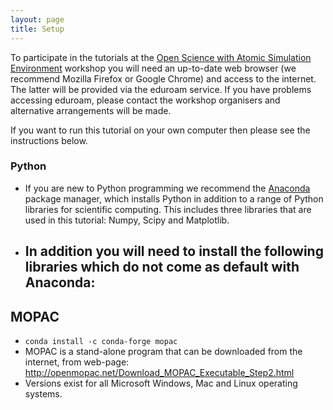 ```yaml
---
layout: page
title: Setup
---
```


To participate in the tutorials at the 
<a href="{{ site.ase_workshop }}">Open Science with Atomic Simulation Environment</a>
workshop you will need an up-to-date web browser 
(we recommend Mozilla Firefox or Google Chrome) and
access to the internet. 
The latter will be provided via the eduroam service. 
If you have problems accessing eduroam, 
please contact the workshop organisers and alternative
arrangements will be made.

If you want to run this tutorial on your own computer
then please see the instructions below.

### Python

- If you are new to Python programming we recommend the [Anaconda](https://www.anaconda.com/) package manager, which installs Python in addition to a range of Python libraries for scientific computing. This includes three libraries that are used in this tutorial: Numpy, Scipy and Matplotlib.
- In addition you will need to install the following libraries which do not come as default with Anaconda:
	-


## MOPAC

- `conda install -c conda-forge mopac`
- MOPAC is a stand-alone program that can be downloaded from the internet, from web-page: http://openmopac.net/Download_MOPAC_Executable_Step2.html
- Versions exist for all Microsoft Windows, Mac and Linux operating systems. 
